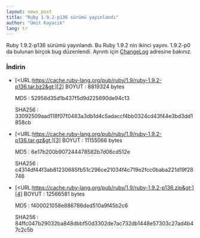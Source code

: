 ```yaml
---
layout: news_post
title: "Ruby 1.9.2-p136 sürümü yayınlandı"
author: "Ümit Kayacık"
lang: tr
---
```


Ruby 1.9.2-p136 sürümü yayınlandı. Bu Ruby 1.9.2 nin ikinci yayını. 1.9.2-p0 da bulunan birçok bug
düzenlendi. Ayrıntı için [ChangeLog][1] adresine bakınız.

### İndirin

* [&lt;URL:https://cache.ruby-lang.org/pub/ruby/1.9/ruby-1.9.2-p136.tar.bz2&gt;][2]
  BOYUT
  : 8819324 bytes

  MD5
  : 52958d35d1b437f5d9d225690de94c13

  SHA256
  : 33092509aad118f07f0483a3db1d4c5adaccf4bb0324cd43f44e3bd3dd1858cb

* [&lt;URL:https://cache.ruby-lang.org/pub/ruby/1.9/ruby-1.9.2-p136.tar.gz&gt;][3]
  BOYUT
  : 11155066 bytes

  MD5
  : 6e17b200b907244478582b7d06cd512e

  SHA256
  : c4314df44f3ab81230685fb51c296ce21034f4c719e2fcc0baba221d19f28746

* [&lt;URL:https://cache.ruby-lang.org/pub/ruby/1.9/ruby-1.9.2-p136.zip&gt;][4]
  BOYUT
  : 12566581 bytes

  MD5
  : f400021058e886786ded510a9f45b2c6

  SHA256
  : 84ffc047b29032ba848dbbf50d3302de7ac732db1448e57303c27ad4b47c2c5b



[1]: https://svn.ruby-lang.org/repos/ruby/tags/v1_9_2_136/ChangeLog
[2]: https://cache.ruby-lang.org/pub/ruby/1.9/ruby-1.9.2-p136.tar.bz2
[3]: https://cache.ruby-lang.org/pub/ruby/1.9/ruby-1.9.2-p136.tar.gz
[4]: https://cache.ruby-lang.org/pub/ruby/1.9/ruby-1.9.2-p136.zip
